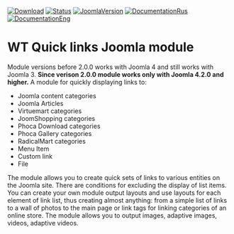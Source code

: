 [![Download](https://img.shields.io/github/release/sergeytolkachyov/WT-Quick-links-joomla-module.svg)](https://web-tolk.ru/get?element=mod_wt_quick_links)
[![Status](https://img.shields.io/badge/Status-stable-green.svg)]() [![JoomlaVersion](https://img.shields.io/badge/Joomla-4.2+-orange.svg)]() [![DocumentationRus](https://img.shields.io/badge/Documentation-rus-blue.svg)](https://web-tolk.ru/dev/joomla-modules/wt-quick-links.html?utm_source=github) [![DocumentationEng](https://img.shields.io/badge/Documentation-eng-blueviolet.svg)](https://web-tolk.ru/en/dev/joomla-modules/wt-quick-links.html?utm_source=github)
# WT Quick links Joomla module
Module versions before 2.0.0 works with Joomla 4 and still works with Joomla 3.
**Since verison 2.0.0 module works only with Joomla 4.2.0 and higher.** 
A module for quickly displaying links to:
- Joomla content categories
- Joomla Articles
- Virtuemart categories
- JoomShopping categories
- Phoca Download categories
- Phoca Gallery categories
- RadicalMart categories
- Menu Item
- Custom link
- File

The module allows you to create quick sets of links to various entities on the Joomla site. There are conditions for excluding the display of list items. You can create your own module output layouts and use layouts for each element of link list, thus creating almost anything: from a simple list of links to a wall of photos to the main page or link tags for linking categories of an online store. The module allows you to output images, adaptive images, videos, adaptive videos.
